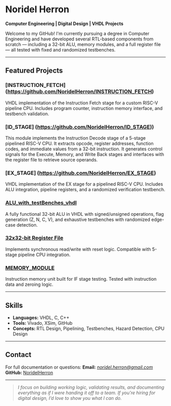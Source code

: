 # Noridel Herron

**Computer Engineering | Digital Design | VHDL Projects**

Welcome to my GitHub! I'm currently pursuing a degree in Computer Engineering and have developed several RTL-based components from scratch — including a 32-bit ALU, memory modules, and a full register file — all tested with fixed and randomized testbenches.

---

## Featured Projects
### [INSTRUCTION_FETCH] (https://github.com/NoridelHerron/INSTRUCTION_FETCH)
VHDL implementation of the Instruction Fetch stage for a custom RISC-V pipeline CPU. Includes program counter, instruction memory interface, and testbench validation.

### [ID_STAGE] (https://github.com/NoridelHerron/ID_STAGE))
This module implements the Instruction Decode stage of a 5-stage pipelined RISC-V CPU. It extracts opcode, register addresses, function codes, and immediate values from a 32-bit instruction. It generates control signals for the Execute, Memory, and Write Back stages and interfaces with the register file to retrieve source operands.

### [EX_STAGE] (https://github.com/NoridelHerron/EX_STAGE)
VHDL implementation of the EX stage for a pipelined RISC-V CPU. Includes ALU integration, pipeline registers, and a randomized verification testbench.

### [ALU_with_testBenches_vhdl](https://github.com/NoridelHerron/ALU_with_testBenches_vhdl)
A fully functional 32-bit ALU in VHDL with signed/unsigned operations, flag generation (Z, N, C, V), and exhaustive testbenches with randomized edge-case detection.

### [32x32-bit Register File](https://github.com/NoridelHerron/32x32-bit-Register-File-in-VHDL-)
Implements synchronous read/write with reset logic. Compatible with 5-stage pipeline CPU integration.

### [MEMORY_MODULE](https://github.com/NoridelHerron/MEMORY_MODULE)
Instruction memory unit built for IF stage testing. Tested with instruction data and zeroing logic.

---

## Skills

- **Languages:** VHDL, C, C++
- **Tools:** Vivado, XSim, GitHub
- **Concepts:** RTL Design, Pipelining, Testbenches, Hazard Detection, CPU Design

---

## Contact

For full documentation or questions:
**Email:** *noridel.herron@gmail.com*  
**GitHub:** [NoridelHerron](https://github.com/NoridelHerron)

---

> *I focus on building working logic, validating results, and documenting everything as if I were handing it off to a team. If you're hiring for digital design, I’d love to show you what I can do.*
